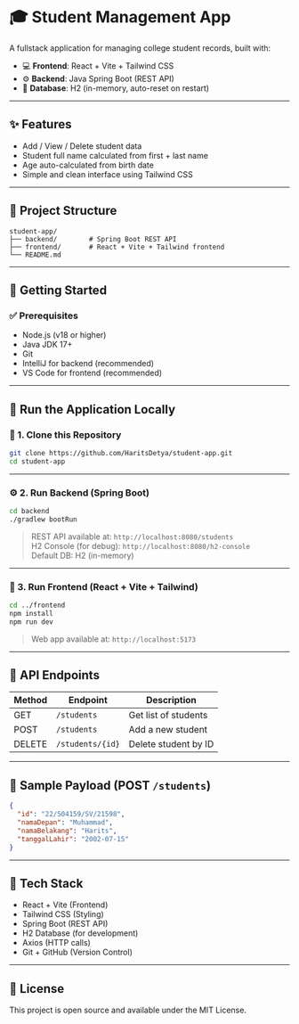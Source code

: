 
# 🎓 Student Management App

A fullstack application for managing college student records, built with:

- 💻 **Frontend**: React + Vite + Tailwind CSS
- ⚙️ **Backend**: Java Spring Boot (REST API)
- 🧪 **Database**: H2 (in-memory, auto-reset on restart)

---

## ✨ Features

- Add / View / Delete student data
- Student full name calculated from first + last name
- Age auto-calculated from birth date
- Simple and clean interface using Tailwind CSS

---

## 📁 Project Structure

```
student-app/
├── backend/        # Spring Boot REST API
├── frontend/       # React + Vite + Tailwind frontend
└── README.md
```

---

## 🚀 Getting Started

### ✅ Prerequisites

- Node.js (v18 or higher)
- Java JDK 17+
- Git
- IntelliJ for backend (recommended)
- VS Code for frontend (recommended)

---

## 🧠 Run the Application Locally

### 🔧 1. Clone this Repository

```bash
git clone https://github.com/HaritsDetya/student-app.git
cd student-app
```

---

### ⚙️ 2. Run Backend (Spring Boot)

```bash
cd backend
./gradlew bootRun
```

> REST API available at: `http://localhost:8080/students`  
> H2 Console (for debug): `http://localhost:8080/h2-console`  
> Default DB: H2 (in-memory)

---

### 🎨 3. Run Frontend (React + Vite + Tailwind)

```bash
cd ../frontend
npm install
npm run dev
```

> Web app available at: `http://localhost:5173`

---

## 🔁 API Endpoints

| Method | Endpoint           | Description         |
|--------|--------------------|---------------------|
| GET    | `/students`        | Get list of students |
| POST   | `/students`        | Add a new student    |
| DELETE | `/students/{id}`   | Delete student by ID |

---

## 🧪 Sample Payload (POST `/students`)

```json
{
  "id": "22/504159/SV/21598",
  "namaDepan": "Muhammad",
  "namaBelakang": "Harits",
  "tanggalLahir": "2002-07-15"
}
```

---

## 🧩 Tech Stack

- React + Vite (Frontend)
- Tailwind CSS (Styling)
- Spring Boot (REST API)
- H2 Database (for development)
- Axios (HTTP calls)
- Git + GitHub (Version Control)

---

## 📄 License

This project is open source and available under the MIT License.
